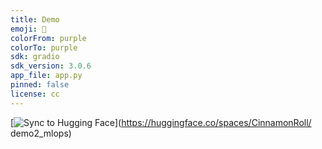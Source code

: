 ```yaml
---
title: Demo
emoji: 🎨
colorFrom: purple
colorTo: purple
sdk: gradio
sdk_version: 3.0.6
app_file: app.py
pinned: false
license: cc
---
```



[![Sync to Hugging Face](https://huggingface.co/front/assets/hub/repo-badge-sync-to-hf.svg)](https://huggingface.co/spaces/CinnamonRoll/
demo2_mlops)
